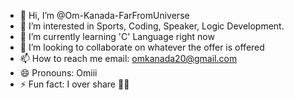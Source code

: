 - 👋 Hi, I’m @Om-Kanada-FarFromUniverse
- 👀 I’m interested in Sports, Coding, Speaker, Logic Development.
- 🌱 I’m currently learning 'C' Language right now
- 💞️ I’m looking to collaborate on whatever the offer is offered
- 📫 How to reach me email: omkanada20@gmail.com
- 😄 Pronouns: Omiii
- ⚡ Fun fact: I over share 😮‍💨

<!---
Om-Kanada-FarFromUniverse/Om-Kanada-FarFromUniverse is a ✨ special ✨ repository because its `README.md` (this file) appears on your GitHub profile.
You can click the Preview link to take a look at your changes.
--->
